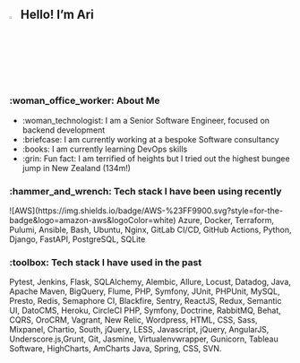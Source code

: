 <h2>
   <img src="https://media.giphy.com/media/hvRJCLFzcasrR4ia7z/giphy.gif" width="3%"/> Hello! I’m Ari
</h2>

<h3>
   :woman_office_worker:  About Me 
</h3>

<ul>
  <li> :woman_technologist: I am a Senior Software Engineer, focused on backend development </li>
  <li> :briefcase: I am currently working at a bespoke Software consultancy </li>
  <li> :books: I am currently learning DevOps skills </li>
  <li> :grin: Fun fact: I am terrified of heights but I tried out the highest bungee jump in New Zealand (134m!) </li>
</ul>

<h3>
   :hammer_and_wrench: Tech stack I have been using recently 
</h3>
![AWS](https://img.shields.io/badge/AWS-%23FF9900.svg?style=for-the-badge&logo=amazon-aws&logoColor=white)
Azure, Docker, Terraform, Pulumi, Ansible, Bash, Ubuntu, Nginx, GitLab CI/CD, GitHub Actions, Python, Django, FastAPI, PostgreSQL, SQLite

<h3>
   :toolbox: Tech stack I have used in the past 
</h3>
Pytest, Jenkins, Flask, SQLAlchemy, Alembic, Allure, Locust, Datadog, 
Java, Apache Maven, BigQuery, Flume, PHP, Symfony, JUnit, PHPUnit, MySQL, Presto, Redis, Semaphore CI, Blackfire, Sentry, 
ReactJS, Redux, Semantic UI, DatoCMS, Heroku, CircleCI
PHP, Symfony, Doctrine, RabbitMQ, Behat, CQRS, OroCRM, Vagrant, New Relic, Wordpress, HTML, CSS, Sass, Mixpanel, Chartio, 
South, jQuery, LESS, 
Javascript, jQuery, AngularJS, Underscore.js,Grunt, Git, Jasmine, Virtualenvwrapper, Gunicorn, Tableau Software, HighCharts, AmCharts
Java, Spring, CSS, SVN. 
